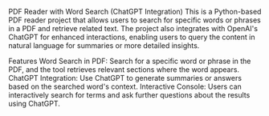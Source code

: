 PDF Reader with Word Search (ChatGPT Integration)
This is a Python-based PDF reader project that allows users to search for specific words or phrases in a PDF and retrieve related text. The project also integrates with OpenAI's ChatGPT for enhanced interactions, enabling users to query the content in natural language for summaries or more detailed insights.

Features
Word Search in PDF: Search for a specific word or phrase in the PDF, and the tool retrieves relevant sections where the word appears.
ChatGPT Integration: Use ChatGPT to generate summaries or answers based on the searched word's context.
Interactive Console: Users can interactively search for terms and ask further questions about the results using ChatGPT.
